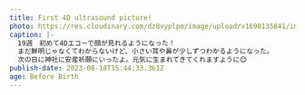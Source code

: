 ```yaml
---
title: First 4D ultrasound picture!
photo: https://res.cloudinary.com/dz8vyplpm/image/upload/v1698135841/img_7726_ncbkzh.jpg
caption: |-
  19週　初めて4Dエコーで顔が見れるようになった！
  まだ鮮明じゃなくてわからないけど、小さい耳や鼻が少しずつわかるようになった。
  次の日に神社に安産祈願にいったよ。元気に生まれてきてくれますように😊
publish-date: 2023-08-18T15:44:33.361Z
age: Before Birth
---
```

